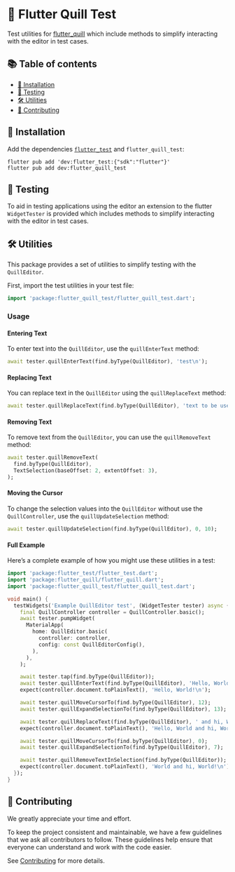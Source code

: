 # 📝 Flutter Quill Test

Test utilities for [flutter_quill](https://pub.dev/packages/flutter_quill)
which include methods to simplify interacting with the editor in test cases.

## 📚 Table of contents

- [💾 Installation](#-installation)
- [🧪 Testing](#-testing)
- [🛠️ Utilities](#-utilities)
- [🤝 Contributing](#-contributing)

## 💾 Installation

Add the dependencies [`flutter_test`](https://api.flutter.dev/flutter/flutter_test/flutter_test-library.html) and `flutter_quill_test`:

```shell
flutter pub add 'dev:flutter_test:{"sdk":"flutter"}'
flutter pub add dev:flutter_quill_test
```

## 🧪 Testing

To aid in testing applications using the editor an extension to the flutter `WidgetTester` is provided which includes
methods to simplify interacting with the editor in test cases.

## 🛠️ Utilities

This package provides a set of utilities to simplify testing with the `QuillEditor`.

First, import the test utilities in your test file:

```dart
import 'package:flutter_quill_test/flutter_quill_test.dart';
```

### Usage

#### Entering Text

To enter text into the `QuillEditor`, use the `quillEnterText` method:

```dart
await tester.quillEnterText(find.byType(QuillEditor), 'test\n');
```

#### Replacing Text

You can replace text in the `QuillEditor` using the `quillReplaceText` method:

```dart
await tester.quillReplaceText(find.byType(QuillEditor), 'text to be used for replace');
```

#### Removing Text

To remove text from the `QuillEditor`, you can use the `quillRemoveText` method:

```dart
await tester.quillRemoveText(
  find.byType(QuillEditor),
  TextSelection(baseOffset: 2, extentOffset: 3),
);
```

#### Moving the Cursor

To change the selection values into the `QuillEditor` without use the `QuillController`, use the `quillUpdateSelection` method:

```dart
await tester.quillUpdateSelection(find.byType(QuillEditor), 0, 10);
```

#### Full Example

Here’s a complete example of how you might use these utilities in a test:

```dart
import 'package:flutter_test/flutter_test.dart';
import 'package:flutter_quill/flutter_quill.dart';
import 'package:flutter_quill_test/flutter_quill_test.dart';

void main() {
  testWidgets('Example QuillEditor test', (WidgetTester tester) async {
    final QuillController controller = QuillController.basic();
    await tester.pumpWidget(
      MaterialApp(
        home: QuillEditor.basic(
          controller: controller,
          config: const QuillEditorConfig(),
        ),
      ),
    );

    await tester.tap(find.byType(QuillEditor));
    await tester.quillEnterText(find.byType(QuillEditor), 'Hello, World!\n');
    expect(controller.document.toPlainText(), 'Hello, World!\n');

    await tester.quillMoveCursorTo(find.byType(QuillEditor), 12);
    await tester.quillExpandSelectionTo(find.byType(QuillEditor), 13);

    await tester.quillReplaceText(find.byType(QuillEditor), ' and hi, World!');
    expect(controller.document.toPlainText(), 'Hello, World and hi, World!\n');

    await tester.quillMoveCursorTo(find.byType(QuillEditor), 0);
    await tester.quillExpandSelectionTo(find.byType(QuillEditor), 7);

    await tester.quillRemoveTextInSelection(find.byType(QuillEditor));
    expect(controller.document.toPlainText(), 'World and hi, World!\n');
  });
}
```

## 🤝 Contributing

We greatly appreciate your time and effort.

To keep the project consistent and maintainable, we have a few guidelines that we ask all contributors to follow.
These guidelines help ensure that everyone can understand and work with the code easier.

See [Contributing](../CONTRIBUTING.md) for more details.
